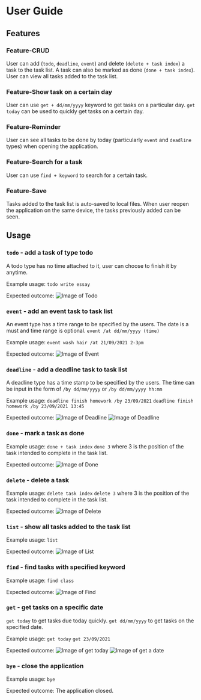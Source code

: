 # User Guide

## Features 

### Feature-CRUD
User can add (`todo`, `deadline`, `event`) and delete (`delete + task index`) a task to the task list. A task can also 
be marked as done (`done + task index`).
User can view all tasks added to the task list.

### Feature-Show task on a certain day
User can use `get + dd/mm/yyyy` keyword to get tasks on a particular day.
`get today` can be used to quickly get tasks on a certain day.

### Feature-Reminder
User can see all tasks to be done by today (particularly `event` and `deadline` types) when opening the application.

### Feature-Search for a task
User can use `find + keyword` to search for a certain task.

### Feature-Save 
Tasks added to the task list is auto-saved to local files.
When user reopen the application on the same device, the tasks previously added can be seen.

## Usage

### `todo` - add a task of type todo
A todo type has no time attached to it, user can choose to finish it by anytime.

Example usage:
`todo write essay`

Expected outcome: 
![Image of Todo](https://user-images.githubusercontent.com/46596402/132972836-16c7f2e0-351c-4c3b-a9ee-299bb58ce227.png)

### `event` - add an event task to task list
An event type has a time range to be specified by the users. The date is a must and time range is optional.
`event /at dd/mm/yyyy (time)`

Example usage:
`event wash hair /at 21/09/2021 2-3pm`

Expected outcome:
![Image of Event](https://user-images.githubusercontent.com/46596402/132973045-8b404c5a-1993-4f69-a14f-2bde67236306.png)

### `deadline` - add a deadline task to task list
A deadline type has a time stamp to be specified by the users. The time can be input in the form of `/by dd/mm/yyyy` 
or `/by dd/mm/yyyy hh:mm`

Example usage:
`deadline finish homework /by 23/09/2021`
`deadline finish homework /by 23/09/2021 13:45`

Expected outcome:
![Image of Deadline](https://user-images.githubusercontent.com/46596402/132973047-9f3f9324-0961-4e00-9fbd-754fe80e102d.png)
![Image of Deadline](https://user-images.githubusercontent.com/46596402/132973049-7adb4739-e0d2-4fc1-9b05-caf6b0aae272.png)

### `done` - mark a task as done

Example usage:
`done + task index`
`done 3` where 3 is the position of the task intended to complete in the task list.

Expected outcome:
![Image of Done](https://user-images.githubusercontent.com/46596402/132973052-fbfcdae3-729a-4324-a1fa-05dc4e5c0354.png)

### `delete` - delete a task
Example usage:
`delete task index`
`delete 3` where 3 is the position of the task intended to complete in the task list.

Expected outcome:
![Image of Delete](https://user-images.githubusercontent.com/46596402/132973054-02528a32-7fe0-490f-b74b-e745f8a8df98.png)

### `list` - show all tasks added to the task list
Example usage:
`list`

Expected outcome:
![Image of List](https://user-images.githubusercontent.com/46596402/132973056-4be66d7a-d5bf-4529-84ef-c785021624e7.png)

### `find` - find tasks with specified keyword
Example usage:
`find class`

Expected outcome:
![Image of Find](https://user-images.githubusercontent.com/46596402/132973060-475ef569-469e-4bc7-a165-fb2015f62a52.png)

### `get` - get tasks on a specific date
`get today` to get tasks due today quickly.
`get dd/mm/yyyy` to get tasks on the specified date.

Example usage:
`get today`
`get 23/09/2021`

Expected outcome:
![Image of get today](https://user-images.githubusercontent.com/46596402/132973064-09aa9485-56fa-408e-89f6-0a218c9e1a61.png)
![Image of get a date](https://user-images.githubusercontent.com/46596402/132973070-aec535a8-e8f1-4eb4-ab52-cf2bb0c83a5b.png)

### `bye` - close the application
Example usage:
`bye`

Expected outcome:
The application closed.
```
